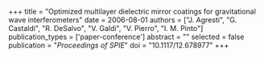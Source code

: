 +++
title = "Optimized multilayer dielectric mirror coatings for gravitational wave interferometers"
date = 2006-08-01
authors = ["J. Agresti", "G. Castaldi", "R. DeSalvo", "V. Galdi", "V. Pierro", "I. M. Pinto"]
publication_types = ['paper-conference']
abstract = ""
selected = false
publication = "*Proceedings of SPIE*"
doi = "10.1117/12.678977"
+++

